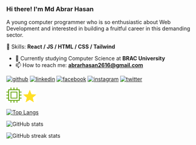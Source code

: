 
### Hi there! I'm Md Abrar Hasan

A young computer programmer who is so enthusiastic about Web Development and interested in building a fruitful career in this demanding sector.

🔧 Skills: **React / JS / HTML / CSS / Tailwind**

- 📖 Currently studying Computer Science at **BRAC University**
- 📫 How to reach me: **abrarhasan2616@gmail.com**


[<img src='https://cdn.jsdelivr.net/npm/simple-icons@3.0.1/icons/github.svg' alt='github' height='40'>](https://github.com/abrarhasan529)  [<img src='https://cdn.jsdelivr.net/npm/simple-icons@3.0.1/icons/linkedin.svg' alt='linkedin' height='40'>](https://www.linkedin.com/in/in/mdabrarhasan/)  [<img src='https://cdn.jsdelivr.net/npm/simple-icons@3.0.1/icons/facebook.svg' alt='facebook' height='40'>](https://www.facebook.com/abrarhasan7538)  [<img src='https://cdn.jsdelivr.net/npm/simple-icons@3.0.1/icons/instagram.svg' alt='instagram' height='40'>](https://www.instagram.com/_abrar.hasan_/)  [<img src='https://cdn.jsdelivr.net/npm/simple-icons@3.0.1/icons/twitter.svg' alt='twitter' height='40'>](https://twitter.com/tweets_by_abrar)  

<a href='https://docs.github.com/en/developers'><img src='https://raw.githubusercontent.com/acervenky/animated-github-badges/master/assets/devbadge.gif' width='40' height='40'></a>          <a href='https://stars.github.com/'><img src='https://raw.githubusercontent.com/acervenky/animated-github-badges/master/assets/starbadge.gif' width='35' height='35'></a> 

[![Top Langs](https://github-readme-stats.vercel.app/api/top-langs/?username=abrarhasan529)](https://github.com/anuraghazra/github-readme-stats)

![GitHub stats](https://github-readme-stats.vercel.app/api?username=abrarhasan529&show_icons=true&count_private=true)  

![GitHub streak stats](https://streak-stats.demolab.com/?user=abrarhasan529)  
